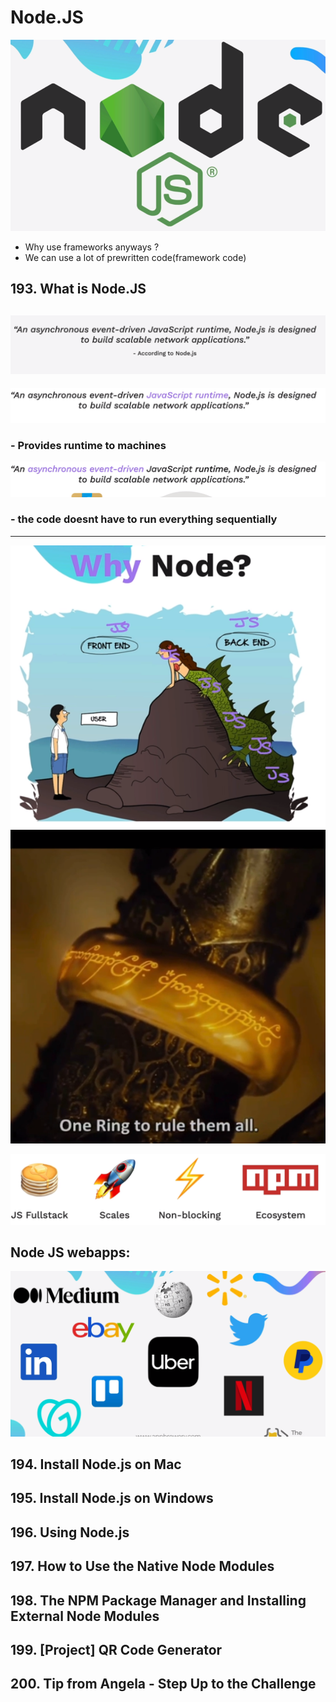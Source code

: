 
# Node.JS

![Node.js](image-35.png)


- Why use frameworks anyways ?
- We can use a lot of prewritten code(framework code)


## 193. What is Node.JS
![Alt text](image-36.png)  
---
![Alt text](image-37.png)
### - Provides runtime to machines
![Alt text](image-38.png)
### - the code doesnt have to run everything sequentially  
---
![why node](image-39.png)  
![onering](image-40.png) 

![why](image-43.png)

## Node JS webapps:

![Alt text](image-42.png)  


## 194. Install Node.js on Mac
## 195. Install Node.js on Windows
## 196. Using Node.js
## 197. How to Use the Native Node Modules
## 198. The NPM Package Manager and Installing External Node Modules
## 199. [Project] QR Code Generator
## 200. Tip from Angela - Step Up to the Challenge